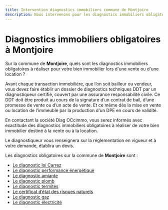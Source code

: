 ```yaml
---
title: Intervention diagnostics immobiliers commune de Montjoire
description: Nous intervenons pour les diagnostics immobiliers obligatoires sur la commune de Montjoire.
---
```

# Diagnostics immobiliers obligatoires à Montjoire

Sur la commune de **Montjoire**, quels sont les diagnostics immobiliers obligatoires à réaliser pour votre bien immobilier lors d'une vente ou d'une location ?

Avant chaque transaction immobilière, que l’on soit bailleur ou vendeur, vous devez faire établir un dossier de diagnostics techniques DDT par un diagnostiqueur certifié, couvert par une assurance responsabilité civile. Ce DDT doit être produit au cours de la signature d’un contrat de bail, d’une promesse de vente ou d’un acte de vente. Et ce même dès la mise en vente ou location de l'immeuble par la production d'un DPE en cours de validité.

En contactant la société Diag OCcimmo, vous serez informés avec exactitude des diagnostics immobiliers obligatoires à réaliser de votre bien immobilier destiné à la vente ou à la location.

Le diagnostiqueur vous renseignera sur la réglementation en vigueur et à votre demande, établira un devis.

Les diagnostics obligatoires sur la commune de **Montjoire** sont :

* <a href="/diagnostics-immobiliers/loi-carrez-boutin" class="link">Le diagnostic loi Carrez</a>
* <a href="/diagnostics-immobiliers/dpe" class="link">Le diagnostic performance énergétique</a>
* <a href="/diagnostics-immobiliers/amiante" class="link">Le diagnostic amiante</a>
* <a href="/diagnostics-immobiliers/plomb" class="link">Le diagnostic plomb </a>
* <a href="/diagnostics-immobiliers/termites" class="link">Le diagnostic termites </a>
* <a href="/diagnostics-immobiliers/" class="link">Le certificat d’état des risques naturels</a>
* <a href="/diagnostics-immobiliers/gaz" class="link">Le diagnostic gaz</a>
* <a href="/diagnostics-immobiliers/electricite" class="link">Le diagnostic électricité</a>
